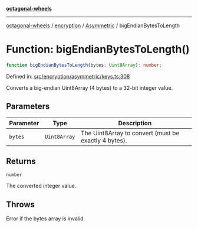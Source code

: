 [**octagonal-wheels**](../../../README.md)

***

[octagonal-wheels](../../../modules.md) / [encryption](../../README.md) / [Asymmetric](../README.md) / bigEndianBytesToLength

# Function: bigEndianBytesToLength()

```ts
function bigEndianBytesToLength(bytes: Uint8Array): number;
```

Defined in: [src/encryption/asymmetric/keys.ts:308](https://github.com/vrtmrz/octagonal-wheels/blob/main/src/encryption/asymmetric/keys.ts#L308)

Converts a big-endian Uint8Array (4 bytes) to a 32-bit integer value.

## Parameters

| Parameter | Type | Description |
| ------ | ------ | ------ |
| `bytes` | `Uint8Array` | The Uint8Array to convert (must be exactly 4 bytes). |

## Returns

`number`

The converted integer value.

## Throws

Error if the bytes array is invalid.
